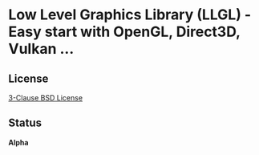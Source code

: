 Low Level Graphics Library (LLGL) - Easy start with OpenGL, Direct3D, Vulkan ...
================================================================================

License
-------

[3-Clause BSD License](https://github.com/LukasBanana/LLGL/blob/master/LICENSE.txt)

Status
------

**Alpha**


